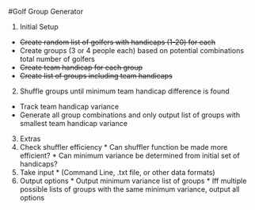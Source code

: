 #Golf Group Generator

1. Initial Setup
  * ~~Create random list of golfers with handicaps (1-20) for each~~
  * Create groups (3 or 4 people each) based on potential combinations total number of golfers
  * ~~Create team handicap for each group~~
  * ~~Create list of groups including team handicaps~~

2. Shuffle groups until minimum team handicap difference is found
  * Track team handicap variance
  * Generate all group combinations and only output list of groups with smallest team handicap variance

3. Extras
  1. Check shuffler efficiency
    * Can shuffler function be made more efficient?
    * Can minimum variance be determined from initial set of handicaps?
  2. Take input
    * (Command Line, .txt file, or other data formats)
  3. Output options
    * Output minimum variance list of groups
    * Iff multiple possible lists of groups with the same minimum variance, output all options

